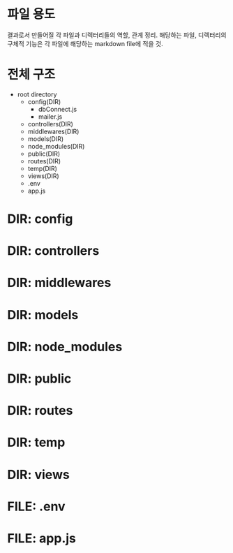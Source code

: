 # 파일 용도
결과로서 만들어질 각 파일과 디렉터리들의 역할, 관계 정리. 해당하는 파일, 디렉터리의 구체적 기능은 각 파일에 해당하는 markdown file에 적을 것.


# 전체 구조
- root directory
    + config(DIR)
        + dbConnect.js
        + mailer.js
    + controllers(DIR)
    + middlewares(DIR)
    + models(DIR)
    + node_modules(DIR)
    + public(DIR)
    + routes(DIR)
    + temp(DIR)
    + views(DIR)
    + .env
    + app.js


# DIR: config

# DIR: controllers

# DIR: middlewares

# DIR: models

# DIR: node_modules

# DIR: public

# DIR: routes

# DIR: temp

# DIR: views

# FILE: .env

# FILE: app.js


